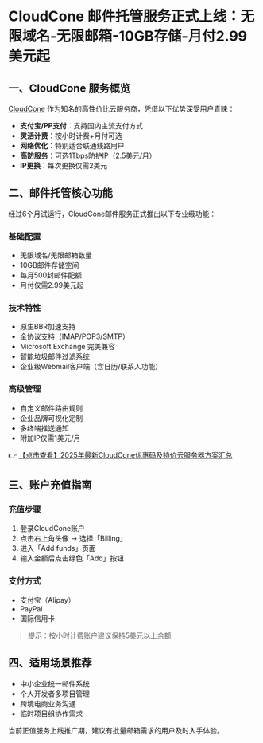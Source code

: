 # CloudCone 邮件托管服务正式上线：无限域名-无限邮箱-10GB存储-月付2.99美元起

## 一、CloudCone 服务概览

[CloudCone](https://bit.ly/Cloudcone) 作为知名的高性价比云服务商，凭借以下优势深受用户青睐：
- **支付宝/PP支付**：支持国内主流支付方式
- **灵活计费**：按小时计费+月付可选
- **网络优化**：特别适合联通线路用户
- **高防服务**：可选1Tbps防护IP（2.5美元/月）
- **IP更换**：每次更换仅需2美元

## 二、邮件托管核心功能

经过6个月试运行，CloudCone邮件服务正式推出以下专业级功能：

### 基础配置
- 无限域名/无限邮箱数量
- 10GB邮件存储空间
- 每月500封邮件配额
- 月付仅需2.99美元起

### 技术特性
- 原生BBR加速支持
- 全协议支持（IMAP/POP3/SMTP）
- Microsoft Exchange 完美兼容
- 智能垃圾邮件过滤系统
- 企业级Webmail客户端（含日历/联系人功能）

### 高级管理
- 自定义邮件路由规则
- 企业品牌可视化定制
- 多终端推送通知
- 附加IP仅需1美元/月

👉 [【点击查看】2025年最新CloudCone优惠码及特价云服务器方案汇总](https://bit.ly/Cloudcone)

## 三、账户充值指南

### 充值步骤
1. 登录CloudCone账户
2. 点击右上角头像 → 选择「Billing」
3. 进入「Add funds」页面
4. 输入金额后点击绿色「Add」按钮

### 支付方式
- 支付宝（Alipay）
- PayPal
- 国际信用卡

> 提示：按小时计费账户建议保持5美元以上余额

## 四、适用场景推荐
- 中小企业统一邮件系统
- 个人开发者多项目管理
- 跨境电商业务沟通
- 临时项目组协作需求

当前正值服务上线推广期，建议有批量邮箱需求的用户及时入手体验。